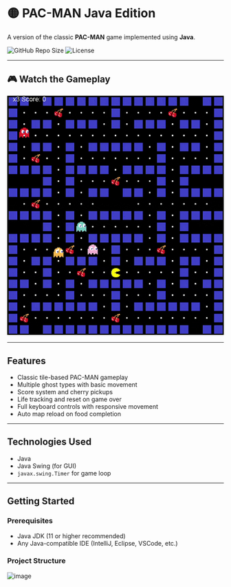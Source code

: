 # 🟡 PAC-MAN Java Edition

A version of the classic **PAC-MAN** game implemented using **Java**.

![GitHub Repo Size](https://img.shields.io/github/repo-size/shreyashgaurav/Packman)
![License](https://img.shields.io/github/license/shreyashgaurav/Packman)

---

## 🎮 Watch the Gameplay

![Gameplay Demo](https://github.com/shreyashgaurav/Packman/blob/master/Demo11-ezgif.com-optimize.gif)



---

## Features

- Classic tile-based PAC-MAN gameplay
- Multiple ghost types with basic movement
- Score system and cherry pickups
- Life tracking and reset on game over
- Full keyboard controls with responsive movement
- Auto map reload on food completion

---

## Technologies Used

- Java
- Java Swing (for GUI)
- `javax.swing.Timer` for game loop

---

## Getting Started

### Prerequisites

- Java JDK (11 or higher recommended)
- Any Java-compatible IDE (IntelliJ, Eclipse, VSCode, etc.)

### Project Structure
![image](https://github.com/user-attachments/assets/a05d6496-d64e-4db3-ae15-cf46a3ace548)



